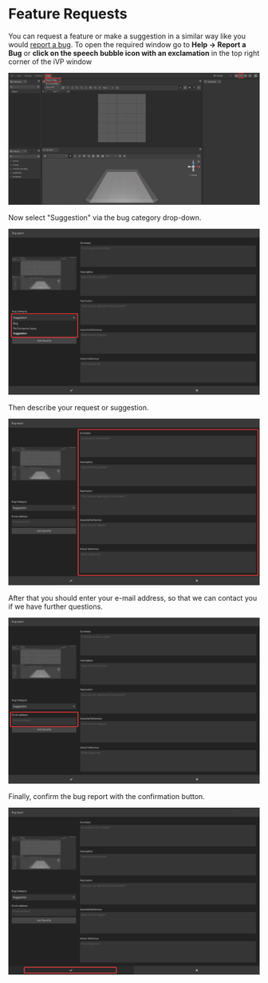 # Feature Requests

You can request a feature or make a suggestion in a similar way like you would [report a bug](bug-reporting.md). To open the required window go to **Help -> Report a Bug** or **click on the speech bubble icon with an exclamation** in the top right corner of the iVP window

![](../.gitbook/assets/iVP_Planning_BugReporting.png)

Now select "Suggestion" via the bug category drop-down.

![](../.gitbook/assets/iVP_Planning_FeatureRequestBugCategory.png)

Then describe your request or suggestion.

![](../.gitbook/assets/iVP_Planning_FeatureRequestProblem.png)

After that you should enter your e-mail address, so that we can contact you if we have further questions.

![](../.gitbook/assets/iVP_Planning_FeatureRequestEmailAdress.png)

Finally, confirm the bug report with the confirmation button.

![](../.gitbook/assets/iVP_Planning_FeatureRequestConfirmation.png)
